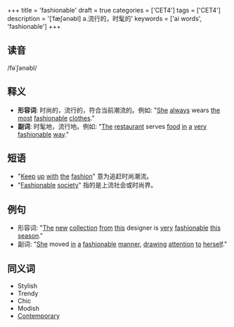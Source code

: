 +++
title = 'fashionable'
draft = true
categories = ['CET4']
tags = ['CET4']
description = '[ˈfæ∫ənəbl] a.流行的，时髦的'
keywords = ['ai words', 'fashionable']
+++

## 读音
/fəˈʃənəbl/

## 释义
- **形容词**: 时尚的，流行的，符合当前潮流的。例如: "[She](/zh/post/she/) [always](/zh/post/always/) wears [the](/zh/post/the/) [most](/zh/post/most/) [fashionable](/zh/post/fashionable/) [clothes](/zh/post/clothes/)."
- **副词**: 时髦地，流行地。例如: "[The](/zh/post/the/) [restaurant](/zh/post/restaurant/) serves [food](/zh/post/food/) [in](/zh/post/in/) [a](/zh/post/a/) [very](/zh/post/very/) [fashionable](/zh/post/fashionable/) [way](/zh/post/way/)."

## 短语
- "[Keep](/zh/post/keep/) [up](/zh/post/up/) [with](/zh/post/with/) [the](/zh/post/the/) [fashion](/zh/post/fashion/)" 意为追赶时尚潮流。
- "[Fashionable](/zh/post/fashionable/) [society](/zh/post/society/)" 指的是上流社会或时尚界。

## 例句
- 形容词: "[The](/zh/post/the/) [new](/zh/post/new/) [collection](/zh/post/collection/) [from](/zh/post/from/) [this](/zh/post/this/) designer is [very](/zh/post/very/) [fashionable](/zh/post/fashionable/) [this](/zh/post/this/) [season](/zh/post/season/)."
- 副词: "[She](/zh/post/she/) moved [in](/zh/post/in/) [a](/zh/post/a/) [fashionable](/zh/post/fashionable/) [manner](/zh/post/manner/), [drawing](/zh/post/drawing/) [attention](/zh/post/attention/) [to](/zh/post/to/) [herself](/zh/post/herself/)."

## 同义词
- Stylish
- Trendy
- Chic
- Modish
- [Contemporary](/zh/post/contemporary/)
